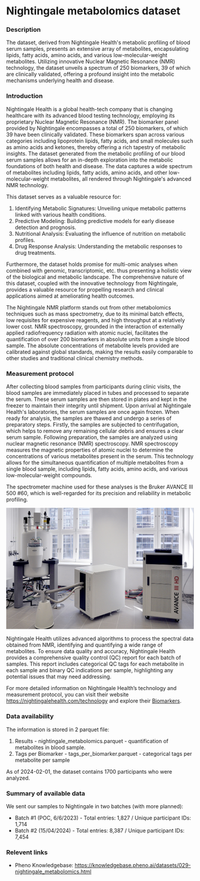 # Nightingale metabolomics dataset

### Description 

The dataset, derived from Nightingale Health's metabolic profiling of blood serum samples, presents an extensive array of metabolites, encapsulating lipids, fatty acids, amino acids, and various low-molecular-weight metabolites. Utilizing innovative Nuclear Magnetic Resonance (NMR) technology, the dataset unveils a spectrum of 250 biomarkers, 39 of which are clinically validated, offering a profound insight into the metabolic mechanisms underlying health and disease.

### Introduction

Nightingale Health is a global health-tech company that is changing healthcare with its advanced blood testing technology, employing its proprietary Nuclear Magnetic Resonance (NMR). The biomarker panel provided by Nightingale encompasses a total of 250 biomarkers, of which 39 have been clinically validated. These biomarkers span across various categories including lipoprotein lipids, fatty acids, and small molecules such as amino acids and ketones, thereby offering a rich tapestry of metabolic insights.
The dataset generated from the metabolic profiling of our blood serum samples allows for an in-depth exploration into the metabolic foundations of both health and disease.
The data captures a wide spectrum of metabolites including lipids, fatty acids, amino acids, and other low-molecular-weight metabolites, all rendered through Nightingale's advanced NMR technology. 

This dataset serves as a valuable resource for:
1. Identifying Metabolic Signatures: Unveiling unique metabolic patterns linked with various health conditions.
2. Predictive Modeling: Building predictive models for early disease detection and prognosis.
3. Nutritional Analysis: Evaluating the influence of nutrition on metabolic profiles.
4. Drug Response Analysis: Understanding the metabolic responses to drug treatments.

Furthermore, the dataset holds promise for multi-omic analyses when combined with genomic, transcriptomic, etc. thus presenting a holistic view of the biological and metabolic landscape. The comprehensive nature of this dataset, coupled with the innovative technology from Nightingale, provides a valuable resource for propelling research and clinical applications aimed at ameliorating health outcomes.

The Nightingale NMR platform stands out from other metabolomics techniques such as mass spectrometry, due to its minimal batch effects, low requisites for expensive reagents, and high throughput at a relatively lower cost. NMR spectroscopy, grounded in the interaction of externally applied radiofrequency radiation with atomic nuclei, facilitates the quantification of over 200 biomarkers in absolute units from a single blood sample. The absolute concentrations of metabolite levels provided are calibrated against global standards, making the results easily comparable to other studies and traditional clinical chemistry methods.

### Measurement protocol 
<!-- long measurment protocol for the data browser -->
After collecting blood samples from participants during clinic visits, the blood samples are immediately placed in tubes and processed to separate the serum. These serum samples are then stored in plates and kept in the freezer to maintain their integrity until shipment.
Upon arrival at Nightingale Health's laboratories, the serum samples are once again frozen. When ready for analysis, the samples are thawed and undergo a series of preparatory steps.
Firstly, the samples are subjected to centrifugation, which helps to remove any remaining cellular debris and ensures a clear serum sample. 
Following preparation, the samples are analyzed using nuclear magnetic resonance (NMR) spectroscopy. NMR spectroscopy measures the magnetic properties of atomic nuclei to determine the concentrations of various metabolites present in the serum. This technology allows for the simultaneous quantification of multiple metabolites from a single blood sample, including lipids, fatty acids, amino acids, and various low-molecular-weight compounds.

The spectrometer machine used for these analyses is the Bruker AVANCE III 500 #60, which is well-regarded for its precision and reliability in metabolic profiling.

![nightingale machine](nightingale_machine.png)

Nightingale Health utilizes advanced algorithms to process the spectral data obtained from NMR, identifying and quantifying a wide range of metabolites. 
To ensure data quality and accuracy, Nightingale Health provides a comprehensive quality control (QC) report for each batch of samples. This report includes categorical QC tags for each metabolite in each sample and binary QC indications per sample, highlighting any potential issues that may need addressing.

For more detailed information on Nightingale Health’s technology and measurement protocol, you can visit their website https://nightingalehealth.com/technology and explore their [Biomarkers](https://research.nightingalehealth.com/biomarkers).

### Data availability 
<!-- for the example notebooks -->
The information is stored in 2 parquet file:
1. Results - nightingale_metabolomics.parquet - quantification of metabolites in blood sample.
2. Tags per Biomarker - tags_per_biomarker.parquet - categorical tags per metabolite per sample

As of 2024-02-01, the dataset contains 1700 participants who were analyzed.

### Summary of available data 
<!-- for the data browser -->
We sent our samples to Nightingale in two batches (with more planned):
* Batch #1 (POC, 6/6/2023) - Total entries: 1,827 / Unique participant IDs: 1,714
* Batch #2 (15/04/2024) - Total entries: 8,387 / Unique participant IDs: 7,454

### Relevent links

* Pheno Knowledgebase: https://knowledgebase.pheno.ai/datasets/029-nightingale_metabolomics.html